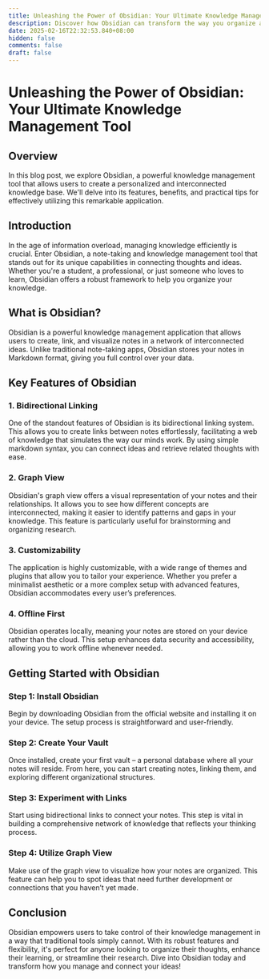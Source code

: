 ```yaml
---
title: Unleashing the Power of Obsidian: Your Ultimate Knowledge Management Tool
description: Discover how Obsidian can transform the way you organize and manage your knowledge. This blog post explores its features, benefits, and tips for getting started!
date: 2025-02-16T22:32:53.840+08:00
hidden: false
comments: false
draft: false
---
```


# Unleashing the Power of Obsidian: Your Ultimate Knowledge Management Tool

## Overview
In this blog post, we explore Obsidian, a powerful knowledge management tool that allows users to create a personalized and interconnected knowledge base. We'll delve into its features, benefits, and practical tips for effectively utilizing this remarkable application.

## Introduction
In the age of information overload, managing knowledge efficiently is crucial. Enter Obsidian, a note-taking and knowledge management tool that stands out for its unique capabilities in connecting thoughts and ideas. Whether you're a student, a professional, or just someone who loves to learn, Obsidian offers a robust framework to help you organize your knowledge.

## What is Obsidian?
Obsidian is a powerful knowledge management application that allows users to create, link, and visualize notes in a network of interconnected ideas. Unlike traditional note-taking apps, Obsidian stores your notes in Markdown format, giving you full control over your data.

## Key Features of Obsidian
### 1. Bidirectional Linking
One of the standout features of Obsidian is its bidirectional linking system. This allows you to create links between notes effortlessly, facilitating a web of knowledge that simulates the way our minds work. By using simple markdown syntax, you can connect ideas and retrieve related thoughts with ease.

### 2. Graph View
Obsidian's graph view offers a visual representation of your notes and their relationships. It allows you to see how different concepts are interconnected, making it easier to identify patterns and gaps in your knowledge. This feature is particularly useful for brainstorming and organizing research.

### 3. Customizability
The application is highly customizable, with a wide range of themes and plugins that allow you to tailor your experience. Whether you prefer a minimalist aesthetic or a more complex setup with advanced features, Obsidian accommodates every user’s preferences.

### 4. Offline First
Obsidian operates locally, meaning your notes are stored on your device rather than the cloud. This setup enhances data security and accessibility, allowing you to work offline whenever needed.

## Getting Started with Obsidian
### Step 1: Install Obsidian
Begin by downloading Obsidian from the official website and installing it on your device. The setup process is straightforward and user-friendly.

### Step 2: Create Your Vault
Once installed, create your first vault – a personal database where all your notes will reside. From here, you can start creating notes, linking them, and exploring different organizational structures.

### Step 3: Experiment with Links
Start using bidirectional links to connect your notes. This step is vital in building a comprehensive network of knowledge that reflects your thinking process.

### Step 4: Utilize Graph View
Make use of the graph view to visualize how your notes are organized. This feature can help you to spot ideas that need further development or connections that you haven’t yet made.

## Conclusion
Obsidian empowers users to take control of their knowledge management in a way that traditional tools simply cannot. With its robust features and flexibility, it's perfect for anyone looking to organize their thoughts, enhance their learning, or streamline their research. Dive into Obsidian today and transform how you manage and connect your ideas!